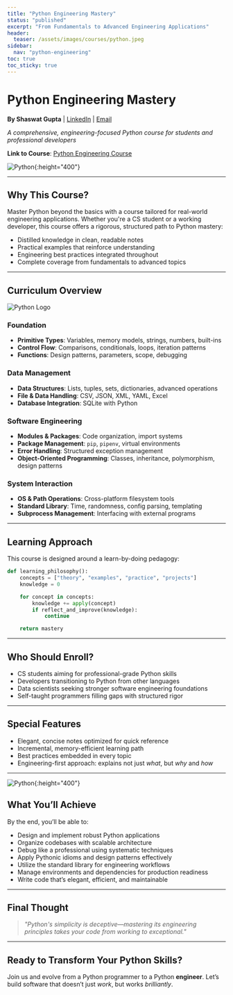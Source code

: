 ```yaml
---
title: "Python Engineering Mastery"
status: "published"
excerpt: "From Fundamentals to Advanced Engineering Applications"
header:
  teaser: /assets/images/courses/python.jpeg
sidebar:
  nav: "python-engineering"
toc: true
toc_sticky: true
---
```


# Python Engineering Mastery

**By Shaswat Gupta** | [LinkedIn](https://www.linkedin.com/in/shaswat-gupta/) | [Email](mailto:shagupta@ethz.ch)

*A comprehensive, engineering-focused Python course for students and professional developers*

**Link to Course**: [Python Engineering Course](https://github.com/Shaswat-G/python-engineering)

![Python](python_2.jpeg){:height="400"}

---

## Why This Course?

Master Python beyond the basics with a course tailored for real-world engineering applications. Whether you're a CS student or a working developer, this course offers a rigorous, structured path to Python mastery:

- Distilled knowledge in clean, readable notes  
- Practical examples that reinforce understanding  
- Engineering best practices integrated throughout  
- Complete coverage from fundamentals to advanced topics  

---

## Curriculum Overview

<img alt="Python Logo" src="https://www.python.org/static/community_logos/python-logo.png">

### **Foundation**
- **Primitive Types**: Variables, memory models, strings, numbers, built-ins  
- **Control Flow**: Comparisons, conditionals, loops, iteration patterns  
- **Functions**: Design patterns, parameters, scope, debugging  

### **Data Management**
- **Data Structures**: Lists, tuples, sets, dictionaries, advanced operations  
- **File & Data Handling**: CSV, JSON, XML, YAML, Excel  
- **Database Integration**: SQLite with Python  

### **Software Engineering**
- **Modules & Packages**: Code organization, import systems  
- **Package Management**: `pip`, `pipenv`, virtual environments  
- **Error Handling**: Structured exception management  
- **Object-Oriented Programming**: Classes, inheritance, polymorphism, design patterns  

### **System Interaction**
- **OS & Path Operations**: Cross-platform filesystem tools  
- **Standard Library**: Time, randomness, config parsing, templating  
- **Subprocess Management**: Interfacing with external programs  

---

## Learning Approach

This course is designed around a learn-by-doing pedagogy:

```python
def learning_philosophy():
    concepts = ["theory", "examples", "practice", "projects"]
    knowledge = 0

    for concept in concepts:
        knowledge += apply(concept)
        if reflect_and_improve(knowledge):
            continue

    return mastery
```

---

## Who Should Enroll?

- CS students aiming for professional-grade Python skills  
- Developers transitioning to Python from other languages  
- Data scientists seeking stronger software engineering foundations  
- Self-taught programmers filling gaps with structured rigor  

---

## Special Features

- Elegant, concise notes optimized for quick reference  
- Incremental, memory-efficient learning path  
- Best practices embedded in every topic  
- Engineering-first approach: explains not just *what*, but *why* and *how*  

---

![Python](python_1.jpeg){:height="400"}

## What You’ll Achieve

By the end, you’ll be able to:

- Design and implement robust Python applications  
- Organize codebases with scalable architecture  
- Debug like a professional using systematic techniques  
- Apply Pythonic idioms and design patterns effectively  
- Utilize the standard library for engineering workflows  
- Manage environments and dependencies for production readiness  
- Write code that’s elegant, efficient, and maintainable  

---

## Final Thought

> *"Python's simplicity is deceptive—mastering its engineering principles takes your code from working to exceptional."*

---

## Ready to Transform Your Python Skills?

Join us and evolve from a Python programmer to a Python **engineer**. Let’s build software that doesn’t just *work*, but works *brilliantly*.